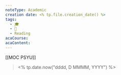 ```yaml
---
noteType: Academic
creation date: <% tp.file.creation_date() %>
tags:
  - 🎓
  - 🌲
  - Reading
acaCourse: 
acaContent:
---
```

[[MOC PSYU]]
> <% tp.date.now("dddd, D MMMM, YYYY") %>